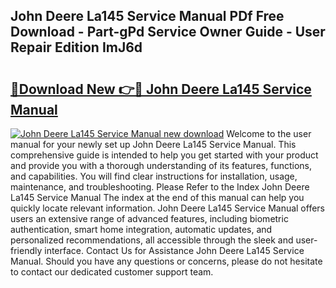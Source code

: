 ## John Deere La145 Service Manual PDf Free Download - Part-gPd Service Owner Guide - User Repair Edition ImJ6d

# <h2><a href="http://bc95174.oget.top/?id=John+Deere+La145+Service+Manual">🔗Download New 👉🔴 John Deere La145 Service Manual</a></h2>

[![John Deere La145 Service Manual new download](https://i.imgur.com/5g1atiW.png)](http://bc95174.oget.top/?id=John+Deere+La145+Service+Manual)
Welcome to the user manual for your newly set up John Deere La145 Service Manual. This comprehensive guide is intended to help you get started with your product and provide you with a thorough understanding of its features, functions, and capabilities. You will find clear instructions for installation, usage, maintenance, and troubleshooting. Please Refer to the Index John Deere La145 Service Manual The index at the end of this manual can help you quickly locate relevant information. John Deere La145 Service Manual offers users an extensive range of advanced features, including biometric authentication, smart home integration, automatic updates, and personalized recommendations, all accessible through the sleek and user-friendly interface. Contact Us for Assistance John Deere La145 Service Manual. Should you have any questions or concerns, please do not hesitate to contact our dedicated customer support team.
